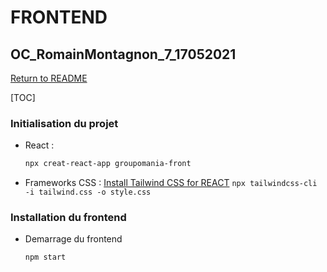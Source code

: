 # FRONTEND 

## OC_RomainMontagnon_7_17052021

[Return to README](../README.md)

[TOC]

### Initialisation du projet

- React :
  ```bash
  npx creat-react-app groupomania-front
  ```

- Frameworks CSS :
  [Install Tailwind CSS for REACT]([../README.md](https://tailwindcss.com/docs/guides/create-react-app))
`npx tailwindcss-cli -i tailwind.css -o style.css`

### Installation du frontend

- Demarrage du frontend
  ```bash
  npm start
  ```
